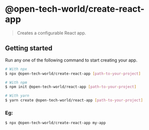 # @open-tech-world/create-react-app

> Creates a configurable React app.

## Getting started

Run any one of the following command to start creating your app.

```sh
# With npx
$ npx @open-tech-world/create-react-app [path-to-your-project]

# With npm
$ npm init @open-tech-world/react-app [path-to-your-project]

# With yarn
$ yarn create @open-tech-world/react-app [path-to-your-project]
```

### Eg:
```sh
$ npx @open-tech-world/create-react-app my-app
```